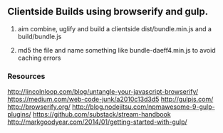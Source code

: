 ## Clientside Builds using browserify and gulp.

1) aim combine, uglify and build a clientside dist/bundle.min.js and a build/bundle.js

2) md5 the file and name something like bundle-daeff4.min.js to avoid caching errors

### Resources

http://lincolnloop.com/blog/untangle-your-javascript-browserify/
https://medium.com/web-code-junk/a2010c13d3d5
http://gulpjs.com/
http://browserify.org/
http://blog.nodejitsu.com/npmawesome-9-gulp-plugins/
https://github.com/substack/stream-handbook
http://markgoodyear.com/2014/01/getting-started-with-gulp/
